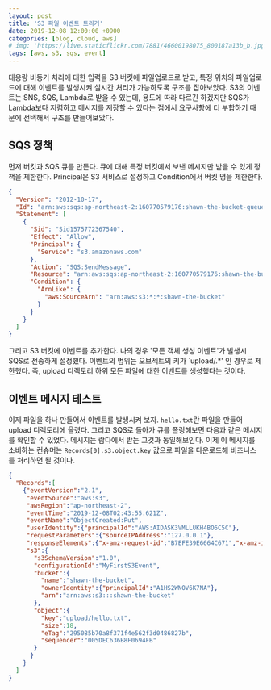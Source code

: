 ```yaml
---
layout: post
title: 'S3 파일 이벤트 트리거'
date: 2019-12-08 12:00:00 +0900
categories: [blog, cloud, aws]
# img: 'https://live.staticflickr.com/7881/46600198075_800187a13b_b.jpg'
tags: [aws, s3, sqs, event]
---
```


대용량 비동기 처리에 대한 입력을 S3 버킷에 파일업로드로 받고, 특정 위치의 파일업로드에 대해 이벤트를 발생시켜 실시간 처리가 가능하도록 구조를 잡아보았다. S3의 이벤트는 SNS, SQS, Lambda로 받을 수 있는데, 용도에 따라 다르긴 하겠지만 SQS가 Lambda보다 저렴하고 메시지를 저장할 수 있다는 점에서 요구사항에 더 부합하기 때문에 선택해서 구조를 만들어보았다.

## SQS 정책

먼저 버킷과 SQS 큐를 만든다. 큐에 대해 특정 버킷에서 보낸 메시지만 받을 수 있게 정책을 제한한다. Principal은 S3 서비스로 설정하고 Condition에서 버킷 명을 제한한다.

```json
{
  "Version": "2012-10-17",
  "Id": "arn:aws:sqs:ap-northeast-2:160770579176:shawn-the-bucket-queue/SQSDefaultPolicy",
  "Statement": [
    {
      "Sid": "Sid1575772367540",
      "Effect": "Allow",
      "Principal": {
        "Service": "s3.amazonaws.com"
      },
      "Action": "SQS:SendMessage",
      "Resource": "arn:aws:sqs:ap-northeast-2:160770579176:shawn-the-bucket-queue",
      "Condition": {
        "ArnLike": {
          "aws:SourceArn": "arn:aws:s3:*:*:shawn-the-bucket"
        }
      }
    }
  ]
}
```

그리고 S3 버킷에 이벤트를 추가한다. 나의 경우 '모든 객체 생성 이벤트'가 발생시 SQS로 전송하게 설정했다. 이벤트의 범위는 오브젝트의 키가 `upload/.*' 인 경우로 제한했다. 즉, upload 디렉토리 하위 모든 파일에 대한 이벤트를 생성했다는 것이다.



## 이벤트 메시지 테스트

이제 파일을 하나 만들어서 이벤트를 발생시켜 보자. `hello.txt`란 파일을 만들어 upload 디렉토리에 올렸다. 그리고 SQS로 돌아가 큐를 폴링해보면 다음과 같은 메시지를 확인할 수 있었다. 메시지는 람다에서 받는 그것과 동일해보인다. 이제 이 메시지를 소비하는 컨슈머는 `Records[0].s3.object.key` 값으로 파일을 다운로드해 비즈니스를 처리하면 될 것이다.

```json
{
  "Records":[
    {"eventVersion":"2.1",
     "eventSource":"aws:s3",
     "awsRegion":"ap-northeast-2",
     "eventTime":"2019-12-08T02:43:55.621Z",
     "eventName":"ObjectCreated:Put",
     "userIdentity":{"principalId":"AWS:AIDASK3VMLLUKH4BO6C5C"},
     "requestParameters":{"sourceIPAddress":"127.0.0.1"},
     "responseElements":{"x-amz-request-id":"B7EFE39E6664C671","x-amz-id-2":"RDZvaBU9/WVGwwhqh/a20jd/BKRWwPHjdQFGJ3h3YyUv34/2UiwAdYFfN1hQubjmlU1Inyn1+dY="},
     "s3":{
       "s3SchemaVersion":"1.0",
       "configurationId":"MyFirstS3Event",
       "bucket":{
         "name":"shawn-the-bucket",
         "ownerIdentity":{"principalId":"A1HS2WNOV6K7NA"},
         "arn":"arn:aws:s3:::shawn-the-bucket"
       },
       "object":{
         "key":"upload/hello.txt",
         "size":18,
         "eTag":"295085b70a8f371f4e562f3d0486827b",
         "sequencer":"005DEC636B8F0694FB"
       }
      }
    }
  ]
}
```

